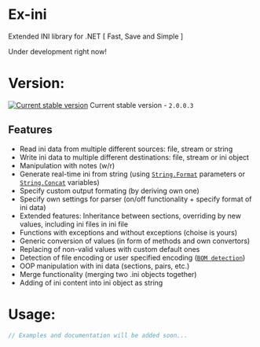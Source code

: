 # Ex-ini
Extended INI library for .NET [ Fast, Save and Simple ]

Under development right now!

# Version:

[![Current stable version](http://test.the-one.cz/github/ex-ini/logo.svg)](https://github.com/xtremertx/Ex-ini)
Current stable version - `2.0.0.3`

Features
--------

* Read ini data from multiple different sources: file, stream or string
* Write ini data to multiple different destinations: file, stream or ini object
* Manipulation with notes (w/r)
* Generate real-time ini from string (using [`String.Format`](https://msdn.microsoft.com/cs-cz/library/system.string.format.aspx) parameters or [`String.Concat`](https://msdn.microsoft.com/cs-cz/library/system.string.concat.aspx) variables)
* Specify custom output formating (by deriving own one)
* Specify own settings for parser (on/off functionality + specify format of ini data)
* Extended features: Inheritance between sections, overriding by new values, including ini files in ini file
* Functions with exceptions and without exceptions (choise is yours)
* Generic conversion of values (in form of methods and own convertors)
* Replacing of non-valid values with custom default ones
* Detection of file encoding or user specified encoding ([`BOM detection`](https://en.wikipedia.org/wiki/Byte_order_mark))
* OOP manipulation with ini data (sections, pairs, etc.)
* Merge functionality (merging two .ini objects together)
* Adding of ini content into ini object as string

# Usage:

```C#
// Examples and documentation will be added soon...
```



